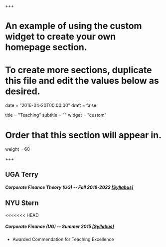 +++


# An example of using the custom widget to create your own homepage section.
# To create more sections, duplicate this file and edit the values below as desired.

date = "2016-04-20T00:00:00"
draft = false

title = "Teaching"
subtitle = ""
widget = "custom"

# Order that this section will appear in.
weight = 60

+++

## UGA Terry

##### Corporate Finance Theory (UG) -- Fall 2018-2022  <a href="/pdf/Syllabus_UGA.pdf" target="_blank">[Syllabus]</a>


## NYU Stern

<<<<<<< HEAD
##### Corporate Finance (UG) -- Summer 2015  <a href="/pdf/Syllabus_NYU.pdf" target="_blank">[Syllabus]</a> 

- Awarded Commendation for Teaching Excellence


<!-- ## Teaching Fellow

##### Corporate Finance for Prof. Philipp Schnabl

- MBA: Fall 2014, Spring 2015, Fall 2015, Fall 2016, Fall 2017
- UG: Spring 2015 -->
